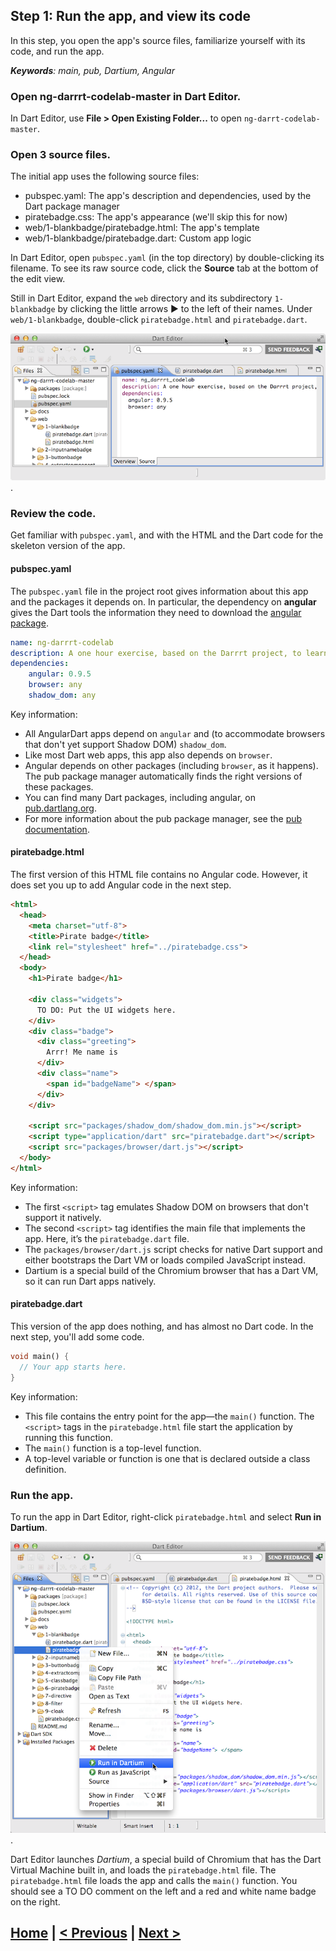 ## Step 1: Run the app, and view its code

In this step, you open the app's source files, familiarize yourself with its code,
and run the app.

_**Keywords**: main, pub, Dartium, Angular_


### Open ng-darrrt-codelab-master in Dart Editor.

In Dart Editor, use **File > Open Existing Folder...** to open
`ng-darrt-codelab-master`.

### Open 3 source files.

The initial app uses the following source files:
* pubspec.yaml: The app's description and dependencies, used by the Dart package manager
* piratebadge.css: The app's appearance (we'll skip this for now)
* web/1-blankbadge/piratebadge.html: The app's template
* web/1-blankbadge/piratebadge.dart: Custom app logic

In Dart Editor, open `pubspec.yaml` (in the top directory) by
double-clicking its filename.
To see its raw source code,
click the **Source** tab at the bottom of the edit view.

Still in Dart Editor,
expand the `web` directory and its subdirectory `1-blankbadge` by
clicking the little arrows ► to the left of their names.
Under `web/1-blankbadge`,
double-click `piratebadge.html` and `piratebadge.dart`.

![Open 3 source files](img/openfiles.png).

### Review the code.

Get familiar with `pubspec.yaml`, and with the HTML and the Dart code
for the skeleton version of the app.

#### pubspec.yaml

The `pubspec.yaml` file in the project root gives information
about this app and the packages it depends on.
In particular, the dependency on **angular** gives the Dart tools
the information they need to download the
[angular package](https://pub.dartlang.org/packages/angular).

``` yaml
name: ng-darrrt-codelab
description: A one hour exercise, based on the Darrrt project, to learn AngularDart.
dependencies:
    angular: 0.9.5
    browser: any
    shadow_dom: any
```

Key information:

* All AngularDart apps depend on `angular` and
  (to accommodate browsers that don't yet support Shadow DOM) `shadow_dom`.
* Like most Dart web apps, this app also depends on `browser`.
* Angular depends on other packages (including `browser`, as it happens).
  The pub package manager automatically finds the right versions of these packages.
* You can find many Dart packages, including angular,
  on [pub.dartlang.org](http://pub.dartlang.org/).
* For more information about the pub package manager, see the
  [pub documentation](https://www.dartlang.org/tools/pub/).


#### piratebadge.html

The first version of this HTML file contains no Angular code.
However, it does set you up to add Angular code in the next step.

```HTML
<html>
  <head>
    <meta charset="utf-8">
    <title>Pirate badge</title>
    <link rel="stylesheet" href="../piratebadge.css">
  </head>
  <body>
    <h1>Pirate badge</h1>

    <div class="widgets">
      TO DO: Put the UI widgets here.
    </div>
    <div class="badge">
      <div class="greeting">
        Arrr! Me name is
      </div>
      <div class="name">
        <span id="badgeName"> </span>
      </div>
    </div>

    <script src="packages/shadow_dom/shadow_dom.min.js"></script>
    <script type="application/dart" src="piratebadge.dart"></script>
    <script src="packages/browser/dart.js"></script>
  </body>
</html>
```
Key information:
- The first `<script>` tag emulates Shadow DOM on browsers that don't support it natively.
- The second `<script>` tag identifies the main file that implements the app.
  Here, it’s the `piratebadge.dart` file.
- The `packages/browser/dart.js` script checks for native Dart support and
  either bootstraps the Dart VM or loads compiled JavaScript instead.
- Dartium is a special build of the Chromium browser
  that has a Dart VM, so it can run Dart apps natively.

#### piratebadge.dart

This version of the app does nothing,
and has almost no Dart code.
In the next step, you'll add some code.

```Dart
void main() {
  // Your app starts here.
}
```

Key information:
* This file contains the entry point for the app—the `main()` function.
  The `<script>` tags in the `piratebadge.html` file start the application
  by running this function.
* The `main()` function is a top-level function.
* A top-level variable or function is one that is declared outside
  a class definition.

### Run the app.

To run the app in Dart Editor, right-click `piratebadge.html` and select **Run in Dartium**.

![Click the run button](img/clickrun.png).

Dart Editor launches _Dartium_, a special build of Chromium that has the Dart Virtual Machine built in, and loads the `piratebadge.html` file.
The `piratebadge.html` file loads the app and calls the `main()` function.
You should see a TO DO comment on the left and a red and white name badge on the right.

## [Home](../README.md) | [< Previous](step-0.md) | [Next >](step-2.md)
